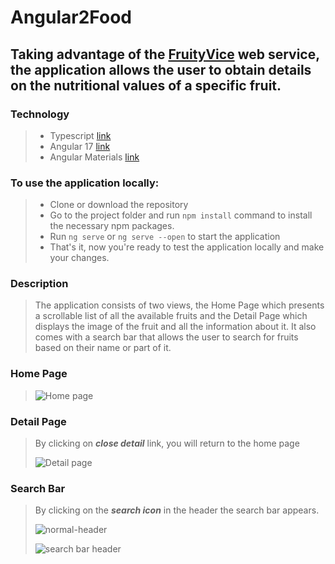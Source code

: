 # Angular2Food
## Taking advantage of the [FruityVice](https://www.fruityvice.com/) web service, the application allows the user to obtain details on the nutritional values of a specific fruit.

### Technology
> - Typescript [link](https://www.typescriptlang.org/it/tsconfig)
> - Angular 17 [link](https://angular.io/)
> - Angular Materials [link](https://material.angular.io/)

### To use the application locally:
>
> - Clone or download the repository
> - Go to the project folder and run `npm install` command to install the necessary npm packages.
> - Run `ng serve` or `ng serve --open` to start the application
> - That's it, now you're ready to test the application locally and make your changes.

### Description
> The application consists of two views, the Home Page which presents a scrollable list of all the available fruits and the Detail Page which displays the image of the fruit and all the information about it.
> It also comes with a search bar that allows the user to search for fruits based on their name or part of it.

### Home Page
>
> ![Home page](https://i.ibb.co/8DGrvjh/fruits-start.png)

### Detail Page
> By clicking on ***close detail*** link, you will return to the home page
> 
> ![Detail page](https://i.ibb.co/N3y6p2Y/detail-page.png)

### Search Bar
> By clicking on the ***search icon*** in the header the search bar appears.
> 
> ![normal-header](https://i.ibb.co/5h2swHN/normal-header.png)
> 
> ![search bar header](https://i.ibb.co/qMz12Nq/search-bar-header.png)
